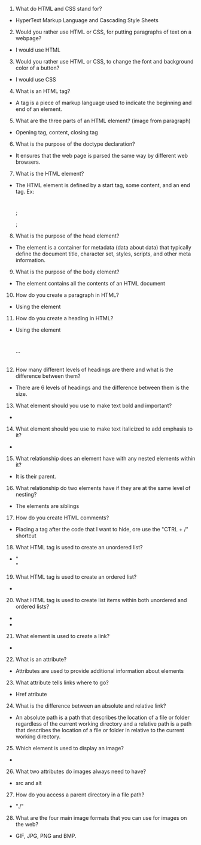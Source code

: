 1. What do HTML and CSS stand for? 
- HyperText Markup Language and Cascading Style Sheets

2. Would you rather use HTML or CSS, for putting paragraphs of text on a webpage? 
- I would use HTML

3. Would you rather use HTML or CSS, to change the font and background color of a
button?
- I would use CSS

4. What is an HTML tag?
-  A tag is a piece of markup language used to indicate the beginning and end of an element.

5. What are the three parts of an HTML element? (image from paragraph)
- Opening tag, content, closing tag

6. What is the purpose of the doctype declaration?
- It ensures that the web page is parsed the same way by different web browsers.

7. What is the HTML element?
- The HTML element is defined by a start tag, some content, and an end tag. Ex: <h1></h1>; <p></p>; <div></div>

8. What is the purpose of the head element?

- The <head> element is a container for metadata (data about data) that typically define the document title, character set, styles, scripts, and other meta information.

9. What is the purpose of the body element?
- The <body> element contains all the contents of an HTML document

10. How do you create a paragraph in HTML?
- Using the element <p></p>
11. How do you create a heading in HTML?
- Using the element <h1></h1>...<h6></h6>

12. How many different levels of headings are there and what is the difference between
them?
- There are 6 levels of headings and the difference between them is the size.

13. What element should you use to make text bold and important?
- <strong></strong>

14. What element should you use to make text italicized to add emphasis to it?
- <em></em>

15. What relationship does an element have with any nested elements within it?
- It is their parent.

16. What relationship do two elements have if they are at the same level of nesting?
- The elements are siblings

17. How do you create HTML comments?
- Placing a <!-- tag before the code and a --> tag after the code that I want to hide, ore use the "CTRL + /" shortcut

18. What HTML tag is used to create an unordered list?
- "<ul></ul>"

19. What HTML tag is used to create an ordered list?
- <ol></ol>

20. What HTML tag is used to create list items within both unordered and ordered lists?
- <li></li>

21. What element is used to create a link?
- <a></a>

22. What is an attribute?
- Attributes are used to provide additional information about elements

23. What attribute tells links where to go?
- Href atribute

24. What is the difference between an absolute and relative link?
- An absolute path is a path that describes the location of a file or folder regardless of the current working directory and a relative path is a path that describes the location of a file or folder in relative to the current working directory.

25. Which element is used to display an image?
- <img>

26. What two attributes do images always need to have?
- src and alt

27. How do you access a parent directory in a file path?
- "./"

28. What are the four main image formats that you can use for images on the web?
- GIF, JPG, PNG and BMP.